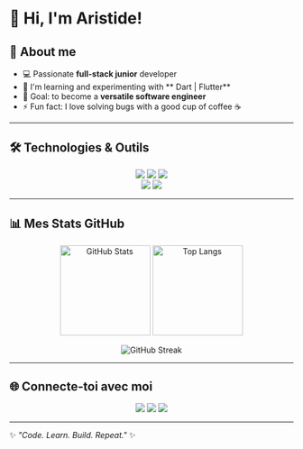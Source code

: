 # 👋 Hi, I'm Aristide!

## 🚀 About me
- 💻 Passionate **full-stack junior** developer
- 🌱 I'm learning and experimenting with ** Dart | Flutter**  
- 🎯 Goal: to become a **versatile software engineer**
- ⚡ Fun fact: I love solving bugs with a good cup of coffee ☕

---

## 🛠️ Technologies & Outils  

<p align="center">
  <!-- Langages -->
  <img src="https://skillicons.dev/icons?i=js,ts,html,css" />
  <img src="https://skillicons.dev/icons?i=react,nextjs,nestjs" />
  <img src="https://skillicons.dev/icons?i=dart,flutter" />
  <br/>
  <!-- Outils -->
  <img src="https://skillicons.dev/icons?i=vscode,git,github,postman" />
  <img src="https://skillicons.dev/icons?i=docker,figma,linux" />
</p>

---

## 📊 Mes Stats GitHub  

<p align="center">
  <img src="https://github-readme-stats.vercel.app/api?username=AristideDongo&show_icons=true&theme=radical" alt="GitHub Stats" height="160"/>
  <img src="https://github-readme-stats.vercel.app/api/top-langs/?username=AristideDongo&layout=compact&theme=radical" alt="Top Langs" height="160"/>
</p>

<p align="center">
  <img src="https://streak-stats.demolab.com?user=DongoKouameAristide&theme=radical" alt="GitHub Streak"/>
</p>

---

## 🌐 Connecte-toi avec moi  
<p align="center">
  <a href="https://linkedin.com/in/ton-profil" target="_blank"><img src="https://skillicons.dev/icons?i=linkedin" /></a>
  <a href="https://twitter.com/ton-profil" target="_blank"><img src="https://skillicons.dev/icons?i=twitter" /></a>
  <a href="mailto:ton.email@gmail.com"><img src="https://skillicons.dev/icons?i=gmail" /></a>
</p>

---

✨ _"Code. Learn. Build. Repeat."_ ✨

